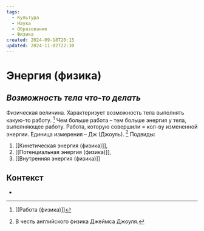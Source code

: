 ```yaml
---
tags:
  - Культура
  - Наука
  - Образование
  - Физика
created: 2024-09-18T20:15
updated: 2024-11-02T22:30
---
```

# Энергия (физика)

## ***Возможность тела что-то делать***
Физическая величина. Характеризует возможность тела выполнять какую-то работу. [^1]
Чем больше работа – тем больше энергия у тела, выполняющее работу.
Работа, которую совершили = кол-ву измененной энергии.
Единица измерения – Дж (Джоуль). [^2]
Подвиды:
1. [[Кинетическая энергия (физика)]], 
2. [[Потенциальная энергия (физика)]], 
3. [[Внутренняя энергия (физика)]]


## Контекст
- 

[^1]: [[Работа (физика)]]
[^2]: В честь английского физика Джеймса Джоуля.